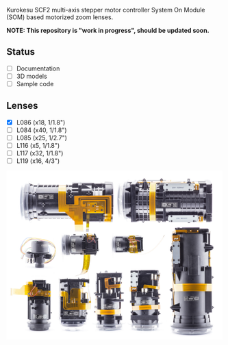 Kurokesu SCF2 multi-axis stepper motor controller System On Module (SOM) based motorized zoom lenses. 

**NOTE: This repository is "work in progress", should be updated soon.**

## Status
* [ ] Documentation
* [ ] 3D models
* [ ] Sample code

## Lenses
* [x] L086 (x18, 1/1.8")
* [ ] L084 (x40, 1/1.8")
* [ ] L085 (x25, 1/2.7")
* [ ] L116 (x5, 1/1.8")
* [ ] L117 (x32, 1/1.8")
* [ ] L119 (x16, 4/3")

![](images/motorized_zoom_lenses.jpg)
